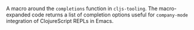 A macro around the `completions` function in `cljs-tooling`.
The macro-expanded code returns a list of completion options
useful for `company-mode` integration of ClojureScript REPLs in Emacs.
